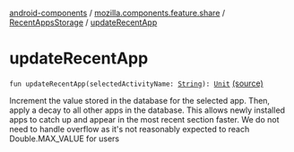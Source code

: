[android-components](../../index.md) / [mozilla.components.feature.share](../index.md) / [RecentAppsStorage](index.md) / [updateRecentApp](./update-recent-app.md)

# updateRecentApp

`fun updateRecentApp(selectedActivityName: `[`String`](https://kotlinlang.org/api/latest/jvm/stdlib/kotlin/-string/index.html)`): `[`Unit`](https://kotlinlang.org/api/latest/jvm/stdlib/kotlin/-unit/index.html) [(source)](https://github.com/mozilla-mobile/android-components/blob/master/components/feature/share/src/main/java/mozilla/components/feature/share/RecentAppsStorage.kt#L29)

Increment the value stored in the database for the selected app. Then, apply a decay to all
other apps in the database. This allows newly installed apps to catch up and appear in the
most recent section faster. We do not need to handle overflow as it's not reasonably expected
to reach Double.MAX_VALUE for users


